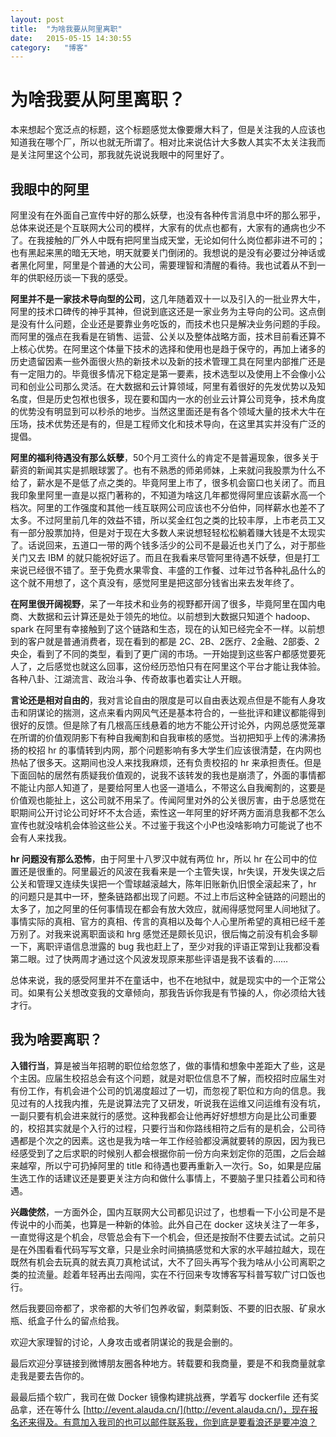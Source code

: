 ```yaml
---
layout:	post
title:	"为啥我要从阿里离职"
date:	2015-05-15 14:30:55
category:	"博客"
---
```


# 为啥我要从阿里离职？

本来想起个宽泛点的标题，这个标题感觉太像要爆大料了，但是关注我的人应该也知道我在哪个厂，所以也就无所谓了。相对比来说估计大多数人其实不太关注我而是关注阿里这个公司，那我就先说说我眼中的阿里好了。

## 我眼中的阿里

阿里没有在外面自己宣传中好的那么妖孽，也没有各种传言消息中坏的那么邪乎，总体来说还是个互联网大公司的模样，大家有的优点也都有，大家有的通病也少不了。在我接触的厂外人中既有把阿里当成天堂，无论如何什么岗位都非进不可的；也有黑起来黑的暗无天地，明天就要关门倒闭的。我想说的是没有必要过分神话或者黑化阿里，阿里是个普通的大公司，需要理智和清醒的看待。我也试着从不到一年的供职经历谈一下我的感受。

**阿里并不是一家技术导向型的公司**，这几年随着双十一以及引入的一批业界大牛，阿里的技术口碑传的神乎其神，但说到底这还是一家业务为主导向的公司。这点倒是没有什么问题，企业还是要靠业务吃饭的，而技术也只是解决业务问题的手段。而阿里的强点在我看是在销售、运营、公关以及整体战略方面，技术目前看还算不上核心优势。在阿里这个体量下技术的选择和使用也是趋于保守的，再加上诸多的历史遗留因素一些外面很火热的新技术以及新的技术管理工具在阿里内部推广还是有一定阻力的。毕竟很多情况下稳定是第一要素，技术选型以及使用上不会像小公司和创业公司那么灵活。在大数据和云计算领域，阿里有着很好的先发优势以及知名度，但是历史包袱也很多，现在要和国内一水的创业云计算公司竞争，技术角度的优势没有明显到可以秒杀的地步。当然这里面还是有各个领域大量的技术大牛在压场，技术优势还是有的，但是工程师文化和技术导向，在这里其实并没有广泛的提倡。

**阿里的福利待遇没有那么妖孽**，50个月工资什么的肯定不是普遍现象，很多关于薪资的新闻其实是抓眼球罢了。也有不熟悉的师弟师妹，上来就问我股票为什么不给了，薪水是不是低了点之类的。毕竟阿里上市了，很多机会窗口也关闭了。而且我印象里阿里一直是以抠门著称的，不知道为啥这几年都觉得阿里应该薪水高一个档次。阿里的工作强度和其他一线互联网公司应该也不分伯仲，同样薪水也差不了太多。不过阿里前几年的效益不错，所以奖金红包之类的比较丰厚，上市老员工又有一部分股票加持，但是对于现在大多数人来说想轻轻松松躺着赚大钱是不太现实了。话说回来，五道口一带的两个钱多活少的公司不是最近也关门了么，对于那些关门又去 IBM 的就只能祝好运了。而且在我看来尽管阿里待遇不妖孽，但是打工来说已经很不错了。至于免费水果零食、丰盛的工作餐、过年过节各种礼品什么的这个就不用想了，这个真没有，感觉阿里是把这部分钱省出来去发年终了。

**在阿里很开阔视野**，呆了一年技术和业务的视野都开阔了很多，毕竟阿里在国内电商、大数据和云计算还是处于领先的地位。以前想到大数据只知道个 hadoop、spark 在阿里有幸接触到了这个链路和生态，现在的认知已经完全不一样。以前想到的客户就是普通消费者，现在看到的都是 2C、2B、2医疗、2金融、2部委、2央企，看到了不同的类型，看到了更广阔的市场。一开始提到这些客户都感觉要死人了，之后感觉也就这么回事，这份经历恐怕只有在阿里这个平台才能让我体验。各种八卦、江湖流言、政治斗争、传奇故事也着实让人开眼。

**言论还是相对自由的**，我对言论自由的限度是可以自由表达观点但是不能有人身攻击和阴谋论的揣测，这点来看内网风气还是基本符合的，一些批评和建议都能得到很好的反馈。但是除了有几根高压线悬着的地方不能公开讨论外，内网总感觉笼罩在所谓的价值观阴影下有种自我阉割和自我审核的感觉。当初把知乎上传的沸沸扬扬的校招 hr 的事情转到内网，那个问题影响有多大学生们应该很清楚，在内网也热帖了很多天。这期间也没人来找我麻烦，还有负责校招的 hr 来承担责任。但是下面回帖的居然有质疑我价值观的，说我不该转发的我也是崩溃了，外面的事情都不能让内部人知道了，是要给阿里人也竖一道墙么，不带这么自我阉割的，这要是价值观也能扯上，这公司就不用呆了。传闻阿里对外的公关很厉害，由于总感觉在职期间公开讨论公司好坏不太合适，索性这一年阿里的好坏两方面消息我都不怎么宣传也就没啥机会体验这些公关。不过鉴于我这个小P也没啥影响力可能说了也不会有人来找我。

**hr 问题没有那么恐怖**，由于阿里十八罗汉中就有两位 hr，所以 hr 在公司中的位置还是很重的。阿里最近的风波在我看来是一个主管失误，hr失误，开发失误之后公关和管理又连续失误把一个雪球越滚越大，陈年旧账新仇旧恨全滚起来了，hr 的问题只是其中一环，整条链路都出现了问题。不过上市后这种全链路的问题出的太多了，加之阿里的任何事情现在都会有放大效应，就闹得感觉阿里人间地狱了。事情实际的真相、官方的真相、传言的真相以及每个人心里所希望的真相已经千差万别了。对我来说离职面谈和 hrg 感觉还是颇长见识，很后悔之前没有机会多聊一下，离职评语信息泄露的 bug 我也赶上了，至少对我的评语正常到让我都没看第二眼。过了快两周才通过这个风波发现原来那些评语是我不该看的……

总体来说，我的感受阿里并不在童话中，也不在地狱中，就是现实中的一个正常公司。如果有公关想改变我的文章倾向，那我告诉你我是有节操的人，你必须给大钱才行。

## 我为啥要离职？

**入错行当**，算是被当年招聘的职位给忽悠了，做的事情和想象中差距大了些，这是个主因。应届生校招总会有这个问题，就是对职位信息不了解，而校招时应届生对有份工作，有机会进个公司的饥渴度超过了一切，而忽视了职位和方向的信息。我见过有的人找我内推，先是说算法完了又研发，听说我在运维又问运维有没有坑，一副只要有机会进来就行的感觉。这种我都会让他再好好想想方向是比公司重要的，校招其实就是个入行的过程，只要行当和你路线相符之后有的是机会，公司待遇都是个次之的因素。这也是我为啥一年工作经验都没满就要转的原因，因为我已经感受到了之后求职的时候别人都会根据你前一份方向来划定你的范围，之后会越来越窄，所以宁可扔掉阿里的 title 和待遇也要再重新入一次行。So，如果是应届生选工作的话建议还是要更关注方向和做什么事情上，不要脑子里只挂着公司和待遇。

**兴趣使然**，一方面外企，国内互联网大公司都见识过了，也想看一下小公司是不是传说中的小而美，也算是一种新的体验。此外自己在 docker 这块关注了一年多，一直觉得这是个机会，尽管总会有下一个机会，但还是按耐不住要去试试。之前只是在外围看看代码写写文章，只是业余时间搞搞感觉和大家的水平越拉越大，现在既然有机会去玩真的就去真刀真枪试试，大不了回头再写个我为啥从小公司离职之类的拉流量。趁着年轻再出去闯闯，实在不行回来专攻博客写科普写软广讨口饭也行。

然后我要回帝都了，求帝都的大爷们包养收留，剩菜剩饭、不要的旧衣服、矿泉水瓶、纸盒子什么的留点给我。

欢迎大家理智的讨论，人身攻击或者阴谋论的我是会删的。

最后欢迎分享链接到微博朋友圈各种地方。转载要和我商量，要是不和我商量就拿走我是要去告你的。

最最后插个软广，我司在做 Docker 镜像构建挑战赛，学着写 dockerfile 还有奖品拿，还在等什么 [http://event.alauda.cn/](http://event.alauda.cn/)，现在报名还来得及。有意加入我司的也可以邮件联系我，你到底是要看浪还是要冲浪？